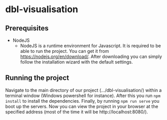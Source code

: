 # dbl-visualisation

## Prerequisites

- NodeJS
  - NodeJS is a runtime environment for Javascript. It is required to be able to run the project. You can get it from https://nodejs.org/en/download/. After downloading you can simply follow the installation wizard with the default settings.

## Running the project

Navigate to the main directory of our project (.../dbl-visualisation/) within a terminal window (Windows powershell for instance). After this you run `npm install` to install the dependencies. Finally, by running `npm run serve` you boot up the servers. Now you can view the project in your browser at the specified address (most of the time it will be http://localhost:8080/).

